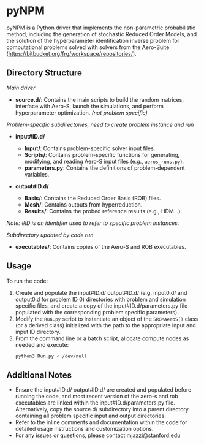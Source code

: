 	
# pyNPM

pyNPM is a Python driver that implements the non-parametric probabilistic method, including the generation of stochastic Reduced Order Models, and the solution of the hyperparameter identification inverse problem for computational problems solved with solvers from the Aero-Suite (https://bitbucket.org/frg/workspace/repositories/).

## Directory Structure
*Main driver* 
- **source.d/**: Contains the main scripts to build the random matrices, interface with Aero-S, launch the simulations, and perform hyperparameter optimization. *(not problem specific)*

*Problem-specific subdirectories, need to create problem instance and run* 
- **input#ID.d/** 
  - **Input/**: Contains problem-specific solver input files.
  - **Scripts/**: Contains problem-specific functions for generating, modifying, and reading Aero-S input files (e.g., `aeros_runs.py`).
  - **parameters.py**: Contains the definitions of problem-dependent variables.

- **output#ID.d/** 
  - **Basis/**: Contains the Reduced Order Basis (ROB) files.
  - **Mesh/**: Contains outputs from hyperreduction.
  - **Results/**: Contains the probed reference results (e.g., HDM...).

*Note: #ID is an identifier used to refer to specific problem instances.*

*Subdirectory updated by code run* 
- **executables/**: Contains copies of the Aero-S and ROB executables.

## Usage

To run the code:
1. Create and populate the input#ID.d/ output#ID.d/ (e.g. input0.d/ and output0.d for problem ID 0) directories with problem and simulation specific files, and create a copy of the input#ID.d/parameters.py file populated with the corresponding problem specific parameters).
2. Modify the `Run.py` script to instantiate an object of the `SROMAeroS()` class (or a derived class) initialized with the path to the appropriate input and input ID directory.
3. From the command line or a batch script, allocate compute nodes as needed and execute:
    ```bash
    python3 Run.py < /dev/null
    ```

## Additional Notes
- Ensure the input#ID.d/ output#ID.d/ are created and populated before running the code, and most recent version of the aero-s and rob executables are linked within the input#ID.d/parameters.py file. Alternatively, copy the source.d/ subdirectory into a parent directory containing all problem specific input and output directories.  
- Refer to the inline comments and documentation within the code for detailed usage instructions and customization options.
- For any issues or questions, please contact mjazzi@stanford.edu
